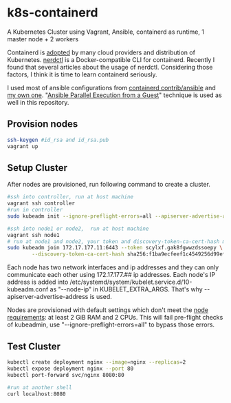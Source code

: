 # k8s-containerd
A Kubernetes Cluster using Vagrant, Ansible, containerd as runtime, 1 master node + 2 workers

Containerd is [adopted](https://github.com/containerd/containerd/blob/main/ADOPTERS.md) by many cloud providers and distribution of Kubernetes. [nerdctl](https://github.com/containerd/nerdctl) is a Docker-compatible CLI for containerd. Recently I found that several articles about the usage of nerdctl. Considering those factors, I think it is time to learn containerd seriously.

I used most of ansible configurations from  [containerd contrib/ansible](https://github.com/containerd/containerd/tree/main/contrib/ansible) and [my own one](https://github.com/jackliusr/calico-the-hard-way). "[Ansible Parallel Execution from a Guest](https://www.vagrantup.com/docs/provisioning/ansible_local#ansible-parallel-execution-from-a-guest)" technique is used as well in this repository.

## Provision nodes
```bash
ssh-keygen #id_rsa and id_rsa.pub
vagrant up
```


## Setup Cluster
After nodes are provisioned, run following command  to create a cluster. 
```bash
#ssh into controller, run at host machine
vagrant ssh controller
#run in controller
sudo kubeadm init --ignore-preflight-errors=all --apiserver-advertise-address=172.17.177.11
```

```bash
#ssh into node1 or node2,  run at host machine
vagrant ssh node1
# run at node1 and node2, your token and discovery-token-ca-cert-hash maybe are different from mine.
sudo kubeadm join 172.17.177.11:6443 --token scylxf.gak8fgwwzdssoepy \
        --discovery-token-ca-cert-hash sha256:f1ba9ecfeef1c4549256d99efa6a8302c16b84e5a1ca73d9beeba90172858e41 --ignore-preflight-errors=all
```

Each node has two network interfaces and ip addresses and they can only communicate each other using 172.17.177.## ip addresses. Each node's IP address is added into /etc/systemd/system/kubelet.service.d/10-kubeadm.conf as "--node-ip" in KUBELET_EXTRA_ARGS. That's why --apiserver-advertise-address is used.

Nodes are provisioned with default settings which don't meet the [node requirements](https://kubernetes.io/docs/setup/production-environment/tools/kubeadm/create-cluster-kubeadm/#pod-network): at least 2 GiB RAM and 2 CPUs. This will fail pre-flight checks of kubeadmin, use "--ignore-preflight-errors=all" to bypass those errors.


## Test Cluster

```bash
kubectl create deployment nginx --image=nginx --replicas=2
kubectl expose deployment nginx --port 80
kubectl port-forward svc/nginx 8080:80

#run at another shell
curl localhost:8080
```
